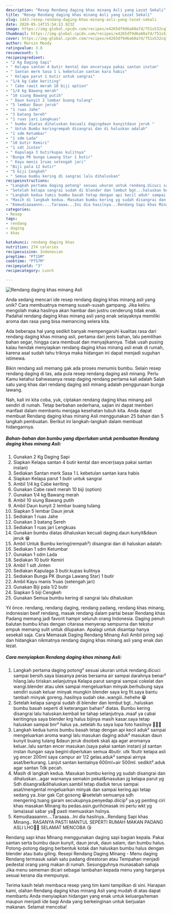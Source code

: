 ```yaml
---
description: "Resep Rendang daging khas minang Asli yang Lezat Sekali"
title: "Resep Rendang daging khas minang Asli yang Lezat Sekali"
slug: 1443-resep-rendang-daging-khas-minang-asli-yang-lezat-sekali
date: 2020-05-14T15:54:13.923Z
image: https://img-global.cpcdn.com/recipes/e4265df9d6a60a7d/751x532cq70/rendang-daging-khas-minang-asli-foto-resep-utama.jpg
thumbnail: https://img-global.cpcdn.com/recipes/e4265df9d6a60a7d/751x532cq70/rendang-daging-khas-minang-asli-foto-resep-utama.jpg
cover: https://img-global.cpcdn.com/recipes/e4265df9d6a60a7d/751x532cq70/rendang-daging-khas-minang-asli-foto-resep-utama.jpg
author: Marvin Moody
ratingvalue: 3.8
reviewcount: 5
recipeingredient:
- "2 Kg Daging Sapi"
- " Kelapa santan 4 butir kental dan encersaya pakai santan instan"
- " Santan merk Sasa 1 L kebetulan santan kara habis"
- " Kelapa parut 1 butir untuk sangrai"
- "1/4 kg Cabe keriting"
- " Cabe rawit merah 10 biji option"
- "1/4 kg Bawang merah"
- "10 siung Bawang putih"
- " Daun kunyit 2 lembar buang tulang"
- "5 lembar Daun jeruk"
- "1 ruas Jahe"
- "3 batang Sereh"
- "1 ruas jari Lengkuas"
- " bumbu diatas dihaluskan kecuali dagingdaun kunyitdaun jeruk "
- " Untuk Bumbu keringrempah disangrai dan di haluskan adalah"
- "1 sdm Ketumbar"
- "1 sdm Lada"
- "10 butir Kemiri"
- "1 sdt Jinten"
- " Kapulaga 3 butirkupas kulitnya"
- "Bunga PK bunga Lawang Star 1 butir"
- " Kayu manis 1ruas setengah jari"
- "Biji pala 12 butir"
- "5 biji Cengkeh"
- " Semua bumbu kering di sangrai lalu dihaluskan"
recipeinstructions:
- "Langkah pertama daging potong² sesuai ukuran untuk rendang.dicuci sampai bersih.saya biasanya peras bersama air sampai darahnya benar² hilang.lalu tiriskan.selanjutnya Kelapa parut sangrai sampai cokelat dan wangi.blender atau ulek sampai mengeluarkan minyak.berhubung saya sendiri susah keluar minyak mungkin blender saya krg fit.saya bantu tambah minyak goreng..hasilnya sudah oke..wangiii..hehehe 😁"
- "Setelah kelapa sangrai sudah di blender dan lembut bgt...haluskan bumbu basah seperti di keterangan bahan² diatas. Bumbu kering disangrai lalu haluskan.kembali ke tahap selanjutnya..maaf ya cabai keritingnya saya blender krg halus bijinya masih kasar.saya tetap haluskan sampai bnr² halus ya..setelah itu saya lupa foto hasilnya 🙏🏻😁"
- "Langkah kedua tumis bumbu basah tetap dengan api kecil aduk² sampai mengeluarkan aroma wangi lalu masukan daging aduk² masukan daun kunyit buang tulang &amp;daun jeruk disobek skali aja agar aromanya keluar..lalu santan encer masukan.(saya pakai santan instan) jd santan instan itungan saya begini:diperlukan semua 4butir. utk 1butir kelapa asli yg encer 200ml saya campur air 1/2 gelas.aduk² sampai airnya asat/berkurang. Lanjut santan kentalnya 600ml+air 500ml. sedikit².aduk agar santan Tdk pecah."
- "Masih di langkah kedua. Masukan bumbu kering yg sudah disangrai dan dihaluskan...agar warnanya semakin pekat&amp;masukan jg kelapa parut yg Sdh disangrai&amp;dihaluskan.sambil tetap diaduk terus sampai asat/mengental mngeluarkan minyak dan sampai kering.api tetap sedang ya..biar gak Cpt gosong 😁setelah semuanya sdh mengering.tuang garam secukupnya.penyedap.diicip² ya.yg penting ciri khas masakan Minang itu pedas.asin.gurih(masak ini perlu wkt yg lama)asal sabar ya🤭 pasti memuaskan hslnya."
- "Kemudiaaaannn....Taraaaa...Ini dia hasilnya...Rendang Sapi khas Minang.. RASANYA PASTI MANTUL SEPERTI RUMAH MAKAN PADANG ASLI LHO🙏🏻 SELAMAT MENCOBA 😘"
categories:
- Resep
tags:
- rendang
- daging
- khas

katakunci: rendang daging khas 
nutrition: 274 calories
recipecuisine: Indonesian
preptime: "PT15M"
cooktime: "PT57M"
recipeyield: "3"
recipecategory: Lunch

---
```



![Rendang daging khas minang Asli](https://img-global.cpcdn.com/recipes/e4265df9d6a60a7d/751x532cq70/rendang-daging-khas-minang-asli-foto-resep-utama.jpg)

Anda sedang mencari ide resep rendang daging khas minang asli yang unik? Cara membuatnya memang susah-susah gampang. Jika keliru mengolah maka hasilnya akan hambar dan justru cenderung tidak enak. Padahal rendang daging khas minang asli yang enak selayaknya memiliki aroma dan rasa yang bisa memancing selera kita.

Ada beberapa hal yang sedikit banyak mempengaruhi kualitas rasa dari rendang daging khas minang asli, pertama dari jenis bahan, lalu pemilihan bahan segar, hingga cara membuat dan menyajikannya. Tidak usah pusing kalau hendak menyiapkan rendang daging khas minang asli enak di rumah, karena asal sudah tahu triknya maka hidangan ini dapat menjadi suguhan istimewa.

Bikin rendang asli memang gak ada proses menumis bumbu. Selain resep rendang daging di tas, ada pula resep rendang daging asli minang. Perlu Kamu ketahui bahwasanya resep daging rendang pertama kali adalah Salah satu yang khas dari rendang daging asli minang adalah penggunaan bunga lawang.


Nah, kali ini kita coba, yuk, ciptakan rendang daging khas minang asli sendiri di rumah. Tetap berbahan sederhana, sajian ini dapat memberi manfaat dalam membantu menjaga kesehatan tubuh kita. Anda dapat membuat Rendang daging khas minang Asli menggunakan 25 bahan dan 5 langkah pembuatan. Berikut ini langkah-langkah dalam membuat hidangannya.

<!--inarticleads1-->

##### Bahan-bahan dan bumbu yang diperlukan untuk pembuatan Rendang daging khas minang Asli:

1. Gunakan 2 Kg Daging Sapi
1. Siapkan  Kelapa santan 4 butir kental dan encer(saya pakai santan instan)
1. Sediakan  Santan merk Sasa 1 L kebetulan santan kara habis
1. Siapkan  Kelapa parut 1 butir untuk sangrai
1. Ambil 1/4 kg Cabe keriting
1. Gunakan  Cabe rawit merah 10 biji (option)
1. Gunakan 1/4 kg Bawang merah
1. Ambil 10 siung Bawang putih
1. Ambil  Daun kunyit 2 lembar buang tulang
1. Siapkan 5 lembar Daun jeruk
1. Sediakan 1 ruas Jahe
1. Gunakan 3 batang Sereh
1. Sediakan 1 ruas jari Lengkuas
1. Gunakan  bumbu diatas dihaluskan kecuali daging.daun kunyit&amp;daun jeruk 😁
1. Ambil  Untuk Bumbu kering(rempah²) disangrai dan di haluskan adalah:
1. Sediakan 1 sdm Ketumbar
1. Gunakan 1 sdm Lada
1. Sediakan 10 butir Kemiri
1. Ambil 1 sdt Jinten
1. Sediakan  Kapulaga 3 butir.kupas kulitnya
1. Sediakan Bunga PK (bunga Lawang Star) 1 butir
1. Ambil  Kayu manis 1ruas (setengah jari)
1. Gunakan Biji pala 1/2 butir
1. Siapkan 5 biji Cengkeh
1. Gunakan  Semua bumbu kering di sangrai lalu dihaluskan


Yıl önce. rendang, rendang daging, rendang padang, rendang khas minang, indonesian beef rendang, masak rendang dalam partai besar Rendang khas Padang memang jadi favorit hampir seluruh orang Indonesia. Daging penuh balutan bumbu khas dengan citarasa menyerap sempurna dan tekstur empuk memang sulit untuk dilupakan. Apalagi untuk disantap hanya sesekali saja. Cara Memasak Daging Rendang Minang Asli Ambil piring saji dan hidangkan nikmatnya rendang daging khas minang asli yang enak dan lezat. 

<!--inarticleads2-->

##### Cara menyiapkan Rendang daging khas minang Asli:

1. Langkah pertama daging potong² sesuai ukuran untuk rendang.dicuci sampai bersih.saya biasanya peras bersama air sampai darahnya benar² hilang.lalu tiriskan.selanjutnya Kelapa parut sangrai sampai cokelat dan wangi.blender atau ulek sampai mengeluarkan minyak.berhubung saya sendiri susah keluar minyak mungkin blender saya krg fit.saya bantu tambah minyak goreng..hasilnya sudah oke..wangiii..hehehe 😁
1. Setelah kelapa sangrai sudah di blender dan lembut bgt...haluskan bumbu basah seperti di keterangan bahan² diatas. Bumbu kering disangrai lalu haluskan.kembali ke tahap selanjutnya..maaf ya cabai keritingnya saya blender krg halus bijinya masih kasar.saya tetap haluskan sampai bnr² halus ya..setelah itu saya lupa foto hasilnya 🙏🏻😁
1. Langkah kedua tumis bumbu basah tetap dengan api kecil aduk² sampai mengeluarkan aroma wangi lalu masukan daging aduk² masukan daun kunyit buang tulang &amp;daun jeruk disobek skali aja agar aromanya keluar..lalu santan encer masukan.(saya pakai santan instan) jd santan instan itungan saya begini:diperlukan semua 4butir. utk 1butir kelapa asli yg encer 200ml saya campur air 1/2 gelas.aduk² sampai airnya asat/berkurang. Lanjut santan kentalnya 600ml+air 500ml. sedikit².aduk agar santan Tdk pecah.
1. Masih di langkah kedua. Masukan bumbu kering yg sudah disangrai dan dihaluskan...agar warnanya semakin pekat&amp;masukan jg kelapa parut yg Sdh disangrai&amp;dihaluskan.sambil tetap diaduk terus sampai asat/mengental mngeluarkan minyak dan sampai kering.api tetap sedang ya..biar gak Cpt gosong 😁setelah semuanya sdh mengering.tuang garam secukupnya.penyedap.diicip² ya.yg penting ciri khas masakan Minang itu pedas.asin.gurih(masak ini perlu wkt yg lama)asal sabar ya🤭 pasti memuaskan hslnya.
1. Kemudiaaaannn....Taraaaa...Ini dia hasilnya...Rendang Sapi khas Minang.. RASANYA PASTI MANTUL SEPERTI RUMAH MAKAN PADANG ASLI LHO🙏🏻 SELAMAT MENCOBA 😘


Rendang sapi khas Minang menggunakan daging sapi bagian kepala. Pakai santan serta bumbu daun kunyit, daun jeruk, daun salam, dan bumbu halus. Potong-potong daging berbentuk kotak dan haluskan bumbu halus dengan blender atau batu giling. Resepi Rendang Daging Minang - Menu daging Rendang termasuk salah satu padang direstoran atau Tempahan menjadi pedestal orang yang makan di rumah. Sesungguhnya munasabah sahaja Jika menu sememan dicari sebagai tambahan kepada menu yang harganya sesuai kerana dia mempunyai. 

Terima kasih telah membaca resep yang tim kami tampilkan di sini. Harapan kami, olahan Rendang daging khas minang Asli yang mudah di atas dapat membantu Anda menyiapkan hidangan yang enak untuk keluarga/teman maupun menjadi ide bagi Anda yang berkeinginan untuk berjualan makanan. Selamat mencoba!
